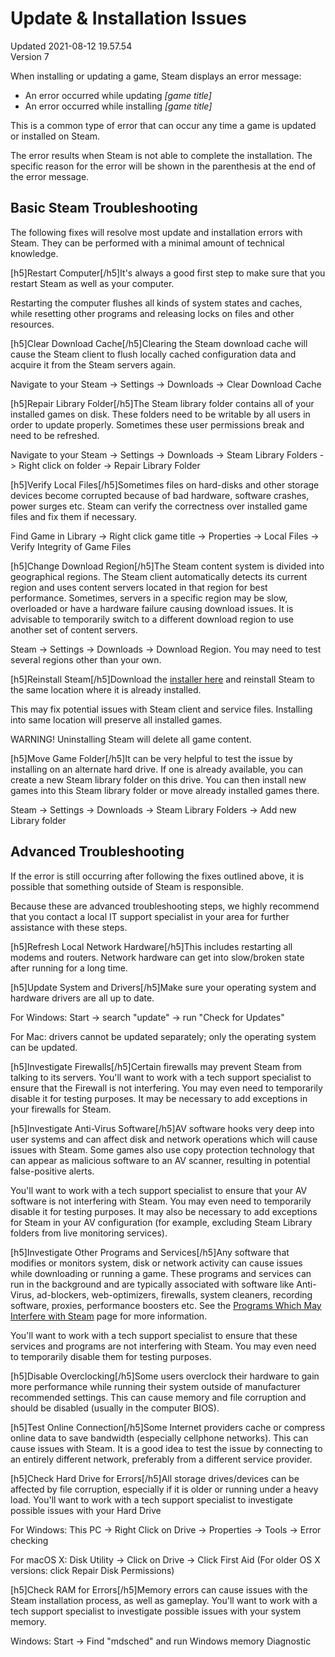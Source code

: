 # Update & Installation Issues
Updated 2021-08-12 19.57.54  
Version 7  

When installing or updating a game, Steam displays an error message:  
  

* An error occurred while updating *[game title]*
* An error occurred while installing *[game title]*

  
This is a common type of error that can occur any time a game is updated or installed on Steam.  
  
The error results when Steam is not able to complete the installation. The specific reason for the error will be shown in the parenthesis at the end of the error message.  
  
## Basic Steam Troubleshooting
The following fixes will resolve most update and installation errors with Steam. They can be performed with a minimal amount of technical knowledge.  
  
[h5]Restart Computer[/h5]It's always a good first step to make sure that you restart Steam as well as your computer.  
  
Restarting the computer flushes all kinds of system states and caches, while resetting other programs and releasing locks on files and other resources.  
  
[h5]Clear Download Cache[/h5]Clearing the Steam download cache will cause the Steam client to flush locally cached configuration data and acquire it from the Steam servers again.  
  
Navigate to your Steam -> Settings -> Downloads -> Clear Download Cache  
  
[h5]Repair Library Folder[/h5]The Steam library folder contains all of your installed games on disk. These folders need to be writable by all users in order to update properly. Sometimes these user permissions break and need to be refreshed.  
  
Navigate to your Steam -> Settings -> Downloads -> Steam Library Folders -> Right click on folder -> Repair Library Folder  
  
[h5]Verify Local Files[/h5]Sometimes files on hard-disks and other storage devices become corrupted because of bad hardware, software crashes, power surges etc. Steam can verify the correctness over installed game files and fix them if necessary.  
  
Find Game in Library -> Right click game title -> Properties -> Local Files -> Verify Integrity of Game Files  
  
[h5]Change Download Region[/h5]The Steam content system is divided into geographical regions. The Steam client automatically detects its current region and uses content servers located in that region for best performance. Sometimes, servers in a specific region may be slow, overloaded or have a hardware failure causing download issues. It is advisable to temporarily switch to a different download region to use another set of content servers.  
  
Steam -> Settings -> Downloads -> Download Region. You may need to test several regions other than your own.  
  
[h5]Reinstall Steam[/h5]Download the [installer here](http://store.steampowered.com/about/) and reinstall Steam to the same location where it is already installed.  
  
This may fix potential issues with Steam client and service files. Installing into same location will preserve all installed games.  
  
WARNING! Uninstalling Steam will delete all game content.  
  
[h5]Move Game Folder[/h5]It can be very helpful to test the issue by installing on an alternate hard drive. If one is already available, you can create a new Steam library folder on this drive. You can then install new games into this Steam library folder or move already installed games there.  
  
Steam -> Settings -> Downloads -> Steam Library Folders -> Add new Library folder  
  
## Advanced Troubleshooting
If the error is still occurring after following the fixes outlined above, it is possible that something outside of Steam is responsible.  
  
Because these are advanced troubleshooting steps, we highly recommend that you contact a local IT support specialist in your area for further assistance with these steps.  
  
[h5]Refresh Local Network Hardware[/h5]This includes restarting all modems and routers. Network hardware can get into slow/broken state after running for a long time.  
  
[h5]Update System and Drivers[/h5]Make sure your operating system and hardware drivers are all up to date.  
  
For Windows: Start -> search "update" -> run "Check for Updates"  
  
For Mac: drivers cannot be updated separately; only the operating system can be updated.  
  
[h5]Investigate Firewalls[/h5]Certain firewalls may prevent Steam from talking to its servers. You'll want to work with a tech support specialist to ensure that the Firewall is not interfering. You may even need to temporarily disable it for testing purposes. It may be necessary to add exceptions in your firewalls for Steam.  
  
[h5]Investigate Anti-Virus Software[/h5]AV software hooks very deep into user systems and can affect disk and network operations which will cause issues with Steam. Some games also use copy protection technology that can appear as malicious software to an AV scanner, resulting in potential false-positive alerts.  
  
You'll want to work with a tech support specialist to ensure that your AV software is not interfering with Steam. You may even need to temporarily disable it for testing purposes. It may also be necessary to add exceptions for Steam in your AV configuration (for example, excluding Steam Library folders from live monitoring services).  
  
[h5]Investigate Other Programs and Services[/h5]Any software that modifies or monitors system, disk or network activity can cause issues while downloading or running a game. These programs and services can run in the background and are typically associated with software like Anti-Virus, ad-blockers, web-optimizers, firewalls, system cleaners, recording software, proxies, performance boosters etc. See the [Programs Which May Interfere with Steam](https://help.steampowered.com/en/faqs/view/1F39-DCB4-FF28-5748) page for more information.  
  
You'll want to work with a tech support specialist to ensure that these services and programs are not interfering with Steam. You may even need to temporarily disable them for testing purposes.  
  
[h5]Disable Overclocking[/h5]Some users overclock their hardware to gain more performance while running their system outside of manufacturer recommended settings. This can cause memory and file corruption and should be disabled (usually in the computer BIOS).  
  
[h5]Test Online Connection[/h5]Some Internet providers cache or compress online data to save bandwidth (especially cellphone networks). This can cause issues with Steam. It is a good idea to test the issue by connecting to an entirely different network, preferably from a different service provider.  
  
[h5]Check Hard Drive for Errors[/h5]All storage drives/devices can be affected by file corruption, especially if it is older or running under a heavy load. You'll want to work with a tech support specialist to investigate possible issues with your Hard Drive  
  
For Windows: This PC -> Right Click on Drive -> Properties -> Tools -> Error checking  
  
For macOS X: Disk Utility -> Click on Drive -> Click First Aid (For older OS X versions: click Repair Disk Permissions)  
  
[h5]Check RAM for Errors[/h5]Memory errors can cause issues with the Steam installation process, as well as gameplay. You'll want to work with a tech support specialist to investigate possible issues with your system memory.  
  
Windows: Start -> Find "mdsched" and run Windows memory Diagnostic